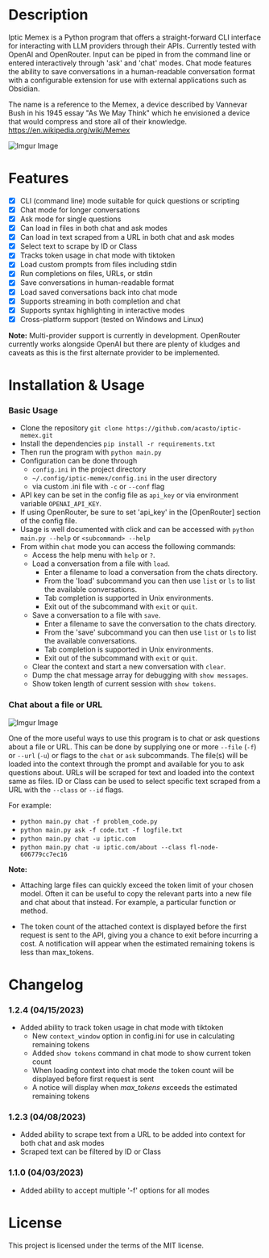 # Description

Iptic Memex is a Python program that offers a straight-forward CLI interface for interacting with LLM providers through
their APIs. Currently tested with OpenAI and OpenRouter. Input can be piped in from the command line or entered interactively 
through 'ask' and 'chat' modes. Chat mode features the ability to save conversations in a human-readable conversation format 
with a configurable extension for use with external applications such as Obsidian.

The name is a reference to the Memex, a device described by Vannevar Bush in his 1945 essay "As We May Think" which he
envisioned a device that would compress and store all of their knowledge. https://en.wikipedia.org/wiki/Memex

![Imgur Image](https://i.imgur.com/XLJ4AuY.gif)

# Features

- [x] CLI (command line) mode suitable for quick questions or scripting
- [x] Chat mode for longer conversations
- [x] Ask mode for single questions 
- [x] Can load in files in both chat and ask modes
- [x] Can load in text scraped from a URL in both chat and ask modes
- [x] Select text to scrape by ID or Class
- [x] Tracks token usage in chat mode with tiktoken 
- [x] Load custom prompts from files including stdin
- [x] Run completions on files, URLs, or stdin
- [x] Save conversations in human-readable format
- [x] Load saved conversations back into chat mode
- [x] Supports streaming in both completion and chat
- [x] Supports syntax highlighting in interactive modes
- [x] Cross-platform support (tested on Windows and Linux)

**Note:**
Multi-provider support is currently in development. OpenRouter currently works alongside OpenAI but there are 
plenty of kludges and caveats as this is the first alternate provider to be implemented. 

# Installation & Usage

### Basic Usage

- Clone the repository
`git clone https://github.com/acasto/iptic-memex.git`
- Install the dependencies
`pip install -r requirements.txt`
- Then run the program with `python main.py`
- Configuration can be done through
  - `config.ini` in the project directory
  - `~/.config/iptic-memex/config.ini` in the user directory
  - via custom .ini file with `-c` or `--conf` flag
- API key can be set in the config file as `api_key` or via environment variable `OPENAI_API_KEY`.
- If using OpenRouter, be sure to set 'api_key' in the [OpenRouter] section of the config file.
- Usage is well documented with click and can be accessed with `python main.py --help` or `<subcommand> --help`
- From within `chat` mode you can access the following commands: 
  - Access the help menu with `help` or `?`.
  - Load a conversation from a file with `load`.
    - Enter a filename to load a conversation from the chats directory.
    - From the 'load' subcommand you can then use `list` or `ls` to list the available conversations.
    - Tab completion is supported in Unix environments.
    - Exit out of the subcommand with `exit` or `quit`.
  - Save a conversation to a file with `save`.
    - Enter a filename to save the conversation to the chats directory.
    - From the 'save' subcommand you can then use `list` or `ls` to list the available conversations.
    - Tab completion is supported in Unix environments.
    - Exit out of the subcommand with `exit` or `quit`.
  - Clear the context and start a new conversation with `clear`.
  - Dump the chat message array for debugging with `show messages`.
  - Show token length of current session with `show tokens`.

### Chat about a file or URL

![Imgur Image](https://i.imgur.com/XGxn7my.gif)

One of the more useful ways to use this program is to chat or ask questions about a file or URL. This can be done by 
supplying one or more `--file` (`-f`) or `--url` (`-u`) or flags to the `chat` or `ask` subcommands. The file(s) will 
be loaded into the context through the prompt and available for you to ask questions about. URLs will be scraped for 
text and loaded into the context same as files. ID or Class can be used to select specific text scraped from a URL with
the `--class` or `--id` flags.

For example:
- `python main.py chat -f problem_code.py`
- `python main.py ask -f code.txt -f logfile.txt`
- `python main.py chat -u iptic.com`
- `python main.py chat -u iptic.com/about --class fl-node-606779cc7ec16`

**Note:** 
- Attaching large files can quickly exceed the token limit of your chosen model. Often it can be useful to copy the 
relevant parts into a new file and chat about that instead. For example, a particular function or method. 

- The token count of the attached context is displayed before the first request is sent to the API, giving you a chance to 
exit before incurring a cost. A notification will appear when the estimated remaining tokens is less than max_tokens. 


# Changelog

### 1.2.4 (04/15/2023)
- Added ability to track token usage in chat mode with tiktoken
  - New `context_window` option in config.ini for use in calculating remaining tokens
  - Added `show tokens` command in chat mode to show current token count
  - When loading context into chat mode the token count will be displayed before first request is sent
  - A notice will display when *max_tokens* exceeds the estimated remaining tokens

### 1.2.3 (04/08/2023)
- Added ability to scrape text from a URL to be added into context for both chat and ask modes
- Scraped text can be filtered by ID or Class

### 1.1.0 (04/03/2023) 
- Added ability to accept multiple '-f' options for all modes

# License

This project is licensed under the terms of the MIT license. 

